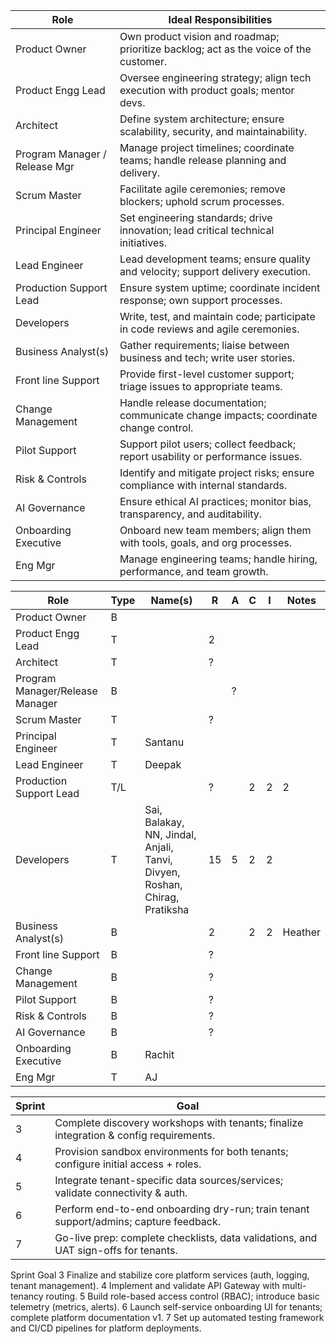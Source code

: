 | Role                             | Ideal Responsibilities                                                                 |
|----------------------------------|----------------------------------------------------------------------------------------|
| Product Owner                    | Own product vision and roadmap; prioritize backlog; act as the voice of the customer. |
| Product Engg Lead                | Oversee engineering strategy; align tech execution with product goals; mentor devs.    |
| Architect                        | Define system architecture; ensure scalability, security, and maintainability.         |
| Program Manager / Release Mgr    | Manage project timelines; coordinate teams; handle release planning and delivery.      |
| Scrum Master                     | Facilitate agile ceremonies; remove blockers; uphold scrum processes.                  |
| Principal Engineer               | Set engineering standards; drive innovation; lead critical technical initiatives.       |
| Lead Engineer                    | Lead development teams; ensure quality and velocity; support delivery execution.       |
| Production Support Lead          | Ensure system uptime; coordinate incident response; own support processes.             |
| Developers                       | Write, test, and maintain code; participate in code reviews and agile ceremonies.      |
| Business Analyst(s)              | Gather requirements; liaise between business and tech; write user stories.             |
| Front line Support               | Provide first-level customer support; triage issues to appropriate teams.              |
| Change Management                | Handle release documentation; communicate change impacts; coordinate change control.   |
| Pilot Support                    | Support pilot users; collect feedback; report usability or performance issues.         |
| Risk & Controls                  | Identify and mitigate project risks; ensure compliance with internal standards.        |
| AI Governance                    | Ensure ethical AI practices; monitor bias, transparency, and auditability.             |
| Onboarding Executive             | Onboard new team members; align them with tools, goals, and org processes.             |
| Eng Mgr                          | Manage engineering teams; handle hiring, performance, and team growth.                 |



| Role                                 | Type | Name(s)                                                                 | R  | A  | C  | I  | Notes   |
|--------------------------------------|------|-------------------------------------------------------------------------|----|----|----|----|---------|
| Product Owner                        | B    |                                                                         |    |    |    |    |         |
| Product Engg Lead                    | T    |                                                                         | 2  |    |    |    |         |
| Architect                            | T    |                                                                         | ?  |    |    |    |         |
| Program Manager/Release Manager     | B    |                                                                         |    | ?  |    |    |         |
| Scrum Master                         | T    |                                                                         | ?  |    |    |    |         |
| Principal Engineer                   | T    | Santanu                                                                 |    |    |    |    |         |
| Lead Engineer                        | T    | Deepak                                                                  |    |    |    |    |         |
| Production Support Lead              | T/L  |                                                                         | ?  |    | 2  | 2  | 2       |
| Developers                           | T    | Sai, Balakay, NN, Jindal, Anjali, Tanvi, Divyen, Roshan, Chirag, Pratiksha | 15 | 5  | 2  | 2  |         |
| Business Analyst(s)                  | B    |                                                                         | 2  |    | 2  | 2  | Heather |
| Front line Support                   | B    |                                                                         | ?  |    |    |    |         |
| Change Management                    | B    |                                                                         | ?  |    |    |    |         |
| Pilot Support                        | B    |                                                                         | ?  |    |    |    |         |
| Risk & Controls                      | B    |                                                                         | ?  |    |    |    |         |
| AI Governance                        | B    |                                                                         | ?  |    |    |    |         |
| Onboarding Executive                 | B    | Rachit                                                                  |    |    |    |    |         |
| Eng Mgr                              | T    | AJ                                                                      |    |    |    |    |         |


| Sprint | Goal                                                                                   |
| ------ | -------------------------------------------------------------------------------------- |
| 3      | Complete discovery workshops with tenants; finalize integration & config requirements. |
| 4      | Provision sandbox environments for both tenants; configure initial access + roles.     |
| 5      | Integrate tenant-specific data sources/services; validate connectivity & auth.         |
| 6      | Perform end-to-end onboarding dry-run; train tenant support/admins; capture feedback.  |
| 7      | Go-live prep: complete checklists, data validations, and UAT sign-offs for tenants.    |


Sprint	Goal
3	Finalize and stabilize core platform services (auth, logging, tenant management).
4	Implement and validate API Gateway with multi-tenancy routing.
5	Build role-based access control (RBAC); introduce basic telemetry (metrics, alerts).
6	Launch self-service onboarding UI for tenants; complete platform documentation v1.
7	Set up automated testing framework and CI/CD pipelines for platform deployments.
